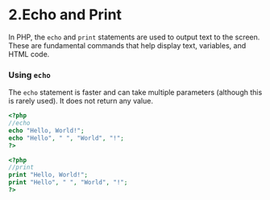 # 2.Echo and Print


In PHP, the `echo` and `print` statements are used to output text to the screen. These are fundamental commands that help display text, variables, and HTML code.

### Using `echo`

The `echo` statement is faster and can take multiple parameters (although this is rarely used). It does not return any value.

```php
<?php
//echo
echo "Hello, World!";
echo "Hello", " ", "World", "!";
?>
```
 
```php
<?php
//print
print "Hello, World!";
print "Hello", " ", "World", "!";
?>